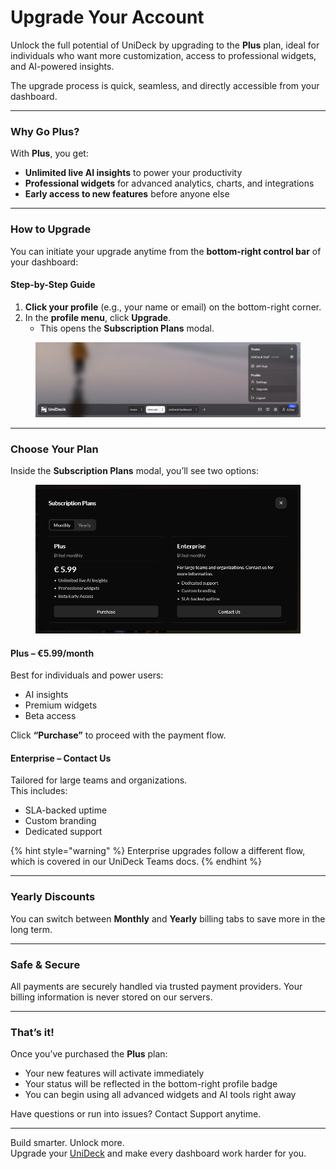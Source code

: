 # Upgrade Your Account

Unlock the full potential of UniDeck by upgrading to the **Plus** plan, ideal for individuals who want more customization, access to professional widgets, and AI-powered insights.

The upgrade process is quick, seamless, and directly accessible from your dashboard.

***

### Why Go Plus?

With **Plus**, you get:

* **Unlimited live AI insights** to power your productivity
* **Professional widgets** for advanced analytics, charts, and integrations
* **Early access to new features** before anyone else

***

### How to Upgrade

You can initiate your upgrade anytime from the **bottom-right control bar** of your dashboard:

#### Step-by-Step Guide

1. **Click your profile** (e.g., your name or email) on the bottom-right corner.
2. In the **profile menu**, click **Upgrade**.
   * This opens the **Subscription Plans** modal.

<figure><img src="../../.gitbook/assets/image (32).png" alt=""><figcaption></figcaption></figure>

***

### Choose Your Plan

Inside the **Subscription Plans** modal, you’ll see two options:

<figure><img src="../../.gitbook/assets/image (33).png" alt=""><figcaption></figcaption></figure>

#### Plus – €5.99/month

Best for individuals and power users:

* AI insights
* Premium widgets
* Beta access

Click **“Purchase”** to proceed with the payment flow.

#### Enterprise – Contact Us

Tailored for large teams and organizations.\
This includes:

* SLA-backed uptime
* Custom branding
* Dedicated support

{% hint style="warning" %}
Enterprise upgrades follow a different flow, which is covered in our UniDeck Teams docs.
{% endhint %}

***

### Yearly Discounts

You can switch between **Monthly** and **Yearly** billing tabs to save more in the long term.

***

### Safe & Secure

All payments are securely handled via trusted payment providers. Your billing information is never stored on our servers.

***

### That’s it!

Once you’ve purchased the **Plus** plan:

* Your new features will activate immediately
* Your status will be reflected in the bottom-right profile badge
* You can begin using all advanced widgets and AI tools right away

Have questions or run into issues? Contact Support anytime.

***

Build smarter. Unlock more.\
Upgrade your [UniDeck](https://dash.unideck.app/) and make every dashboard work harder for you.
